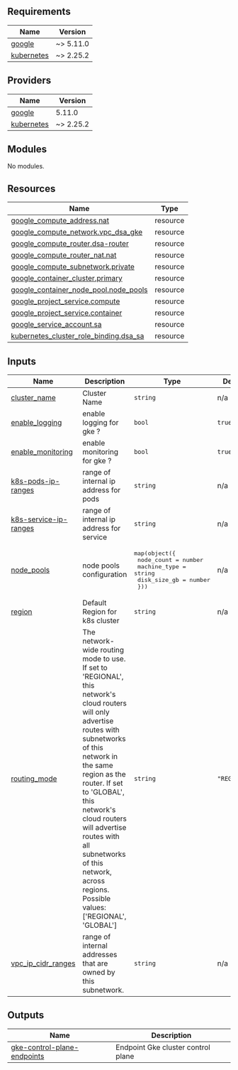 ## Requirements

| Name | Version |
|------|---------|
| <a name="requirement_google"></a> [google](#requirement\_google) | ~> 5.11.0 |
| <a name="requirement_kubernetes"></a> [kubernetes](#requirement\_kubernetes) | ~> 2.25.2 |

## Providers

| Name | Version |
|------|---------|
| <a name="provider_google"></a> [google](#provider\_google) | 5.11.0 |
| <a name="provider_kubernetes"></a> [kubernetes](#provider\_kubernetes) | ~> 2.25.2 |

## Modules

No modules.

## Resources

| Name | Type |
|------|------|
| [google_compute_address.nat](https://registry.terraform.io/providers/hashicorp/google/latest/docs/resources/compute_address) | resource |
| [google_compute_network.vpc_dsa_gke](https://registry.terraform.io/providers/hashicorp/google/latest/docs/resources/compute_network) | resource |
| [google_compute_router.dsa-router](https://registry.terraform.io/providers/hashicorp/google/latest/docs/resources/compute_router) | resource |
| [google_compute_router_nat.nat](https://registry.terraform.io/providers/hashicorp/google/latest/docs/resources/compute_router_nat) | resource |
| [google_compute_subnetwork.private](https://registry.terraform.io/providers/hashicorp/google/latest/docs/resources/compute_subnetwork) | resource |
| [google_container_cluster.primary](https://registry.terraform.io/providers/hashicorp/google/latest/docs/resources/container_cluster) | resource |
| [google_container_node_pool.node_pools](https://registry.terraform.io/providers/hashicorp/google/latest/docs/resources/container_node_pool) | resource |
| [google_project_service.compute](https://registry.terraform.io/providers/hashicorp/google/latest/docs/resources/project_service) | resource |
| [google_project_service.container](https://registry.terraform.io/providers/hashicorp/google/latest/docs/resources/project_service) | resource |
| [google_service_account.sa](https://registry.terraform.io/providers/hashicorp/google/latest/docs/resources/service_account) | resource |
| [kubernetes_cluster_role_binding.dsa_sa](https://registry.terraform.io/providers/hashicorp/kubernetes/latest/docs/resources/cluster_role_binding) | resource |

## Inputs

| Name | Description | Type | Default | Required |
|------|-------------|------|---------|:--------:|
| <a name="input_cluster_name"></a> [cluster\_name](#input\_cluster\_name) | Cluster Name | `string` | n/a | yes |
| <a name="input_enable_logging"></a> [enable\_logging](#input\_enable\_logging) | enable logging for gke ? | `bool` | `true` | no |
| <a name="input_enable_monitoring"></a> [enable\_monitoring](#input\_enable\_monitoring) | enable monitoring for gke ? | `bool` | `true` | no |
| <a name="input_k8s-pods-ip-ranges"></a> [k8s-pods-ip-ranges](#input\_k8s-pods-ip-ranges) | range of internal ip address for pods | `string` | n/a | yes |
| <a name="input_k8s-service-ip-ranges"></a> [k8s-service-ip-ranges](#input\_k8s-service-ip-ranges) | range of internal ip address for service | `string` | n/a | yes |
| <a name="input_node_pools"></a> [node\_pools](#input\_node\_pools) | node pools configuration | <pre>map(object({<br>    node_count   = number<br>    machine_type = string<br>    disk_size_gb = number<br>  }))</pre> | n/a | yes |
| <a name="input_region"></a> [region](#input\_region) | Default Region for k8s cluster | `string` | n/a | yes |
| <a name="input_routing_mode"></a> [routing\_mode](#input\_routing\_mode) | The network-wide routing mode to use. If set to 'REGIONAL', this network's cloud routers will only advertise routes with subnetworks of this network in the same region as the router. If set to 'GLOBAL', this network's cloud routers will advertise routes with all subnetworks of this network, across regions. Possible values: ['REGIONAL', 'GLOBAL'] | `string` | `"REGIONAL"` | no |
| <a name="input_vpc_ip_cidr_ranges"></a> [vpc\_ip\_cidr\_ranges](#input\_vpc\_ip\_cidr\_ranges) | range of internal addresses that are owned by this subnetwork. | `string` | n/a | yes |

## Outputs

| Name | Description |
|------|-------------|
| <a name="output_gke-control-plane-endpoints"></a> [gke-control-plane-endpoints](#output\_gke-control-plane-endpoints) | Endpoint Gke cluster control plane |
